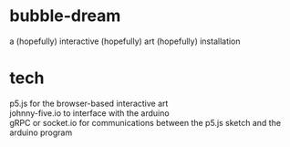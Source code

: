 # bubble-dream
a (hopefully) interactive (hopefully) art (hopefully) installation

# tech
p5.js for the browser-based interactive art   
johnny-five.io to interface with the arduino  
gRPC or socket.io for communications between the p5.js sketch and the arduino program  


